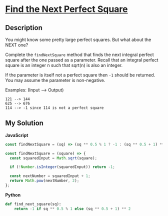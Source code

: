 # [Find the Next Perfect Square](https://www.codewars.com/kata/56269eb78ad2e4ced1000013)

## Description

You might know some pretty large perfect squares. But what about the NEXT one?

Complete the `findNextSquare` method that finds the next integral perfect square after the one passed as a parameter. Recall that an integral perfect square is an integer n such that sqrt(n) is also an integer.

If the parameter is itself not a perfect square then `-1` should be returned. You may assume the parameter is non-negative.

Examples: (Input --> Output)

```
121 --> 144
625 --> 676
114 --> -1 since 114 is not a perfect square
```

## My Solution

**JavaScript**

```js
const findNextSquare = (sq) => (sq ** 0.5 % 1 ? -1 : (sq ** 0.5 + 1) ** 2);
```

```js
const findNextSquare = (square) => {
  const squaredInput = Math.sqrt(square);

  if (!Number.isInteger(squaredInput)) return -1;

  const nextNumber = squaredInput + 1;
  return Math.pow(nextNumber, 2);
};
```

**Python**

```py
def find_next_square(sq):
    return -1 if sq ** 0.5 % 1 else (sq ** 0.5 + 1) ** 2
```
